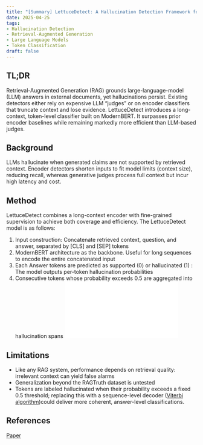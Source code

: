 ```yaml
---
title: "[Summary] LettuceDetect: A Hallucination Detection Framework for RAG Applications"
date: 2025-04-25
tags: 
- Hallucination Detection
- Retrieval-Augmented Generation
- Large Language Models
- Token Classification
draft: false 
---
```


## TL;DR  
Retrieval-Augmented Generation (RAG) grounds large-language-model (LLM) answers in external documents, yet hallucinations persist. Existing detectors either rely on expensive LLM “judges” or on encoder classifiers that truncate context and lose evidence. LettuceDetect introduces a long-context, token-level classifier built on ModernBERT. It surpasses prior encoder baselines while remaining markedly more efficient than LLM-based judges.

## Background  
LLMs hallucinate when generated claims are not supported by retrieved context. 
Encoder detectors shorten inputs to fit model limits (context size), reducing recall, whereas generative judges process full context but incur high latency and cost. 

## Method
LettuceDetect combines a long-context encoder with fine-grained supervision to achieve both coverage and efficiency.
The LettuceDetect model is as follows:
1. Input construction: Concatenate retrieved context, question, and answer, separated by [CLS] and [SEP] tokens
2. ModernBERT architecture as the backbone. Useful for long sequences to encode the entire concatenated input
3. Each Answer tokens are predicted as supported (0) or hallucinated (1) : The model outputs per-token hallucination probabilities
4. Consecutive tokens whose probability exceeds 0.5 are aggregated into hallucination spans
![System architecture](posts/20250425_lettuce_detect/summary.md)


## Limitations 
* Like any RAG system, performance depends on retrieval quality: irrelevant context can yield false alarms
* Generalization beyond the RAGTruth dataset is untested
* Tokens are labeled hallucinated when their probability exceeds a fixed 0.5 threshold; replacing this with a sequence-level decoder  ([Viterbi algorithm](https://en.wikipedia.org/wiki/Viterbi_algorithm))could deliver more coherent, answer-level classifications.

## References  

[Paper](https://arxiv.org/pdf/2502.17125v1)


